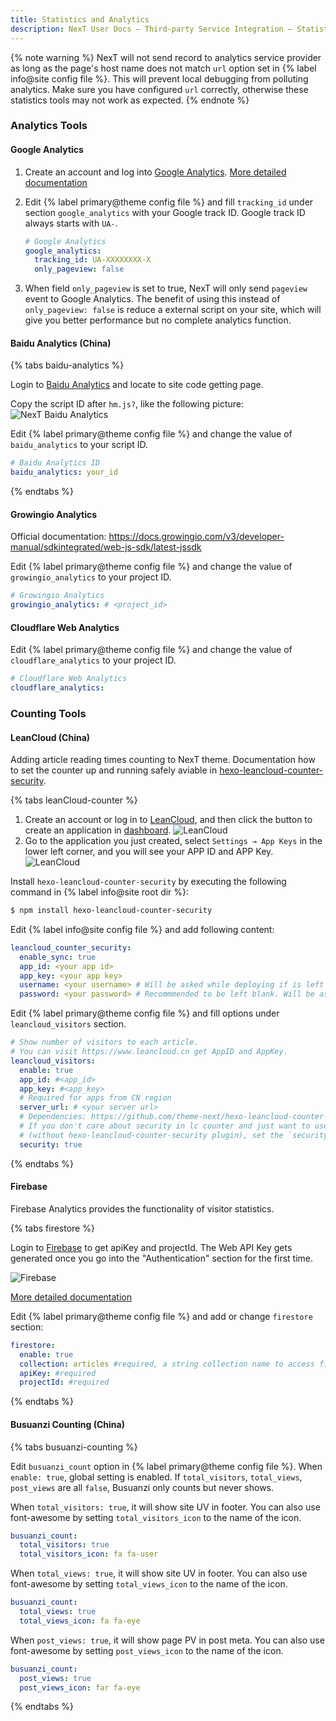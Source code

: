 ```yaml
---
title: Statistics and Analytics
description: NexT User Docs – Third-party Service Integration – Statistics and Analytics
---
```


{% note warning %}
NexT will not send record to analytics service provider as long as the page's host name does not match `url` option set in {% label info@site config file %}. This will prevent local debugging from polluting analytics. Make sure you have configured `url` correctly, otherwise these statistics tools may not work as expected.
{% endnote %}

### Analytics Tools

#### Google Analytics

1. Create an account and log into [Google Analytics](https://analytics.google.com). [More detailed documentation](https://support.google.com/analytics/?hl=en#topic=3544906)
2. Edit {% label primary@theme config file %} and fill `tracking_id` under section `google_analytics` with your Google track ID. Google track ID always starts with `UA-`.

    ```yml next/_config.yml
    # Google Analytics
    google_analytics:
      tracking_id: UA-XXXXXXXX-X
      only_pageview: false
    ```

3. When field `only_pageview` is set to true, NexT will only send `pageview` event to Google Analytics.
The benefit of using this instead of `only_pageview: false` is reduce a external script on your site, which will give you better performance but no complete analytics function.

#### Baidu Analytics (China)

{% tabs baidu-analytics %}
<!-- tab Login → -->
Login to [Baidu Analytics](https://tongji.baidu.com) and locate to site code getting page.
<!-- endtab -->

<!-- tab Script ID → -->
Copy the script ID after `hm.js?`, like the following picture:
![NexT Baidu Analytics](/images/analytics-baidu-id.png)
<!-- endtab -->

<!-- tab NexT Config -->
Edit {% label primary@theme config file %} and change the value of `baidu_analytics` to your script ID.

```yml next/_config.yml
# Baidu Analytics ID
baidu_analytics: your_id
```
<!-- endtab -->
{% endtabs %}

#### Growingio Analytics

Official documentation: https://docs.growingio.com/v3/developer-manual/sdkintegrated/web-js-sdk/latest-jssdk

Edit {% label primary@theme config file %} and change the value of `growingio_analytics` to your project ID.

```yml next/_config.yml
# Growingio Analytics
growingio_analytics: # <project_id>
```

#### Cloudflare Web Analytics

Edit {% label primary@theme config file %} and change the value of `cloudflare_analytics` to your project ID.

```yml next/_config.yml
# Cloudflare Web Analytics
cloudflare_analytics:
```

### Counting Tools

#### LeanCloud (China)

Adding article reading times counting to NexT theme. Documentation how to set the counter up and running safely aviable in [hexo-leancloud-counter-security](https://github.com/theme-next/hexo-leancloud-counter-security).

{% tabs leanCloud-counter %}
<!-- tab Get App Keys → -->
1. Create an account or log in to [LeanCloud](https://console.leancloud.app/login), and then click the button to create an application in [dashboard](https://console.leancloud.app/apps).
    ![LeanCloud](/images/valine-1.png)
2. Go to the application you just created, select `Settings → App Keys` in the lower left corner, and you will see your APP ID and APP Key.
    ![LeanCloud](/images/valine-2.png)
<!-- endtab -->

<!-- tab Installation → -->
Install `hexo-leancloud-counter-security` by executing the following command in {% label info@site root dir %}:

```bash
$ npm install hexo-leancloud-counter-security
```
<!-- endtab -->

<!-- tab Hexo Config → -->
Edit {% label info@site config file %} and add following content:

```yml hexo/_config.yml
leancloud_counter_security:
  enable_sync: true
  app_id: <your app id>
  app_key: <your app key>
  username: <your username> # Will be asked while deploying if is left blank
  password: <your password> # Recommmended to be left blank. Will be asked while deploying if is left blank
```
<!-- endtab -->

<!-- tab NexT Config -->
Edit {% label primary@theme config file %} and fill options under `leancloud_visitors` section.

```yml next/_config.yml
# Show number of visitors to each article.
# You can visit https://www.leancloud.cn get AppID and AppKey.
leancloud_visitors:
  enable: true
  app_id: #<app_id>
  app_key: #<app_key>
  # Required for apps from CN region
  server_url: # <your server url>
  # Dependencies: https://github.com/theme-next/hexo-leancloud-counter-security
  # If you don't care about security in lc counter and just want to use it directly
  # (without hexo-leancloud-counter-security plugin), set the `security` to `false`.
  security: true
```
<!-- endtab -->
{% endtabs %}

#### Firebase

Firebase Analytics provides the functionality of visitor statistics.

{% tabs firestore %}
<!-- tab Get apiKey & projectId → -->
Login to [Firebase](https://console.firebase.google.com/u/0/) to get apiKey and projectId. The Web API Key gets generated once you go into the "Authentication" section for the first time.

![Firebase](/images/firebase.png)

[More detailed documentation](https://firebase.google.com/docs/firestore/)
<!-- endtab -->

<!-- tab NexT Config -->
Edit {% label primary@theme config file %} and add or change `firestore` section:

```yml next/_config.yml
firestore:
  enable: true
  collection: articles #required, a string collection name to access firestore database
  apiKey: #required
  projectId: #required
```
<!-- endtab -->
{% endtabs %}

#### Busuanzi Counting (China)

{% tabs busuanzi-counting %}

<!-- tab Global Settings → -->
Edit `busuanzi_count` option in {% label primary@theme config file %}.
When `enable: true`, global setting is enabled. If `total_visitors`, `total_views`, `post_views` are all `false`, Busuanzi only counts but never shows.
<!-- endtab -->

<!-- tab Site UV Settings → -->
When `total_visitors: true`, it will show site UV in footer. You can also use font-awesome by setting `total_visitors_icon` to the name of the icon.

```yml next/_config.yml
busuanzi_count:
  total_visitors: true
  total_visitors_icon: fa fa-user
```
<!-- endtab -->

<!-- tab Site PV Settings → -->
When `total_views: true`, it will show site UV in footer. You can also use font-awesome by setting `total_views_icon` to the name of the icon.

```yml next/_config.yml
busuanzi_count:
  total_views: true
  total_views_icon: fa fa-eye
```
<!-- endtab -->

<!-- tab Per-page PV Settings -->
When `post_views: true`, it will show page PV in post meta. You can also use font-awesome by setting `post_views_icon` to the name of the icon.

```yml next/_config.yml
busuanzi_count:
  post_views: true
  post_views_icon: far fa-eye
```
<!-- endtab -->
{% endtabs %}

